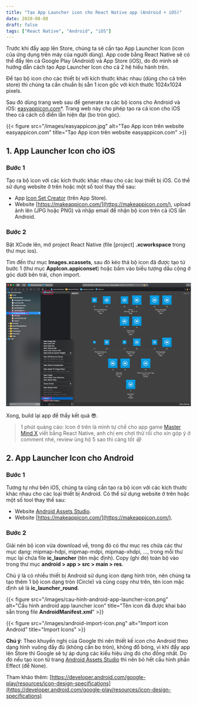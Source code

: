 ```yaml
---
title: "Tạo App Launcher icon cho React Native app (Android + iOS)"
date: 2020-08-08
draft: false
tags: ["React Native", "Android", "iOS"]
---
```


Trước khi đẩy app lên Store, chúng ta sẽ cần tạo App Launcher Icon (icon của ứng dụng trên máy của người dùng). App code bằng React Native sẽ có thể đẩy lên cả Google Play (Android) và App Store (iOS), do đó mình sẽ hướng dẫn cách tạo App Launcher Icon cho cả 2 hệ hiều hành trên.

Để tạo bộ icon cho các thiết bị với kích thước khác nhau (dùng cho cả trên store) thì chúng ta cần chuẩn bị sẵn 1 icon gốc với kích thước 1024x1024 pixels.

Sau đó dùng trang web sau để generate ra các bộ icons cho Android và iOS: [easyappicon.com](https://easyappicon.com/)*. Trang web này cho phép tạo ra cả icon cho iOS theo cả cách cổ điển lẫn hiện đại (bo tròn góc).

{{< figure src="/images/easyappicon.jpg" alt="Tạo App icon trên website easyappicon.com" title="Tạo App icon trên website easyappicon.com" >}}

## 1. App Launcher Icon cho iOS

### Bước 1

Tạo ra bộ icon với các kích thước khác nhau cho các loại thiết bị iOS. Có thể sử dụng website ở trên hoặc một số tool thay thế sau:
- App [Icon Set Creator](https://apps.apple.com/us/app/icon-set-creator/id939343785?mt=12) (trên App Store).
- Website [https://makeappicon.com/](https://makeappicon.com/), upload ảnh lên (JPG hoặc PNG) và nhập email để nhận bộ icon trên cả iOS lẫn Android.

### Bước 2

Bật XCode lên, mở project React Native (file [project] **.xcworkspace** trong thư mục ios).

Tìm đến thư mục **Images.xcassets**, sau đó kéo thả bộ icon đã được tạo từ bước 1 (thư mục **AppIcon.appiconset**) hoặc bấm vào biểu tượng dấu cộng ở góc dưới bên trái, chọn import.

![Import ios app launcher icon](/images/import-ios-app-launcher-icon.png)

Xong, build lại app để thấy kết quả 😎.

> 1 phút quảng cáo: Icon ở trên là mình tự chế cho app game [Master Mind X](https://play.google.com/store/apps/details?id=com.robinhuy.mastermindx) viết bằng React Native, anh chị em chơi thử rồi cho xin góp ý ở comment nhé, review ủng hộ 5 sao thì càng tốt *😆*

## 2. App Launcher Icon cho Android

### Bước 1

Tương tự như bên iOS, chúng ta cũng cần tạo ra bộ icon với các kích thước khác nhau cho các loại thiết bị Android. Có thể sử dụng website ở trên hoặc một số tool thay thế sau:
- Website [Android Assets Studio](<http://romannurik.github.io/AndroidAssetStudio/icons-launcher.html#foreground.type=image&foreground.space.trim=1&foreground.space.pad=0.25&foreColor=rgba(96%2C%20125%2C%20139%2C%200)&backColor=rgb(255%2C%20255%2C%20255)&crop=0&backgroundShape=square&effects=none&name=ic_launcher>).
- Website [https://makeappicon.com/](https://makeappicon.com/).

### Bước 2

Giải nén bộ icon vừa download về, trong đó có thư mục res chứa các thư mục dạng: mipmap-hdpi, mipmap-mdpi, mipmap-xhdpi, ..., trong mỗi thư mục lại chứa file **ic_launcher** (tên mặc định). Copy (ghi đè) toàn bộ vào trong thư mục **android > app > src > main > res**.

Chú ý là có nhiều thiết bị Android sử dụng icon dạng hình tròn, nên chúng ta tạo thêm 1 bộ icon dạng tròn (Circle) và cũng copy như trên, tên icon mặc định sẽ là **ic_launcher_round**.

{{< figure src="/images/cau-hinh-android-app-launcher-icon.png" alt="Cấu hình android app launcher icon" title="Tên icon đã được khai báo sẵn trong file **AndroidManifest.xml**" >}}

{{< figure src="/images/android-import-icon.png" alt="Import icon Android" title="Import Icons" >}}

**Chú ý**: Theo khuyến nghị của Google thì nên thiết kế icon cho Android theo dạng hình vuông đầy đủ (không cần bo tròn), không đổ bóng, vì khi đẩy app lên Store thì Google sẽ tự áp dụng các kiểu hiệu ứng đó cho đồng nhất. Do đó nếu tạo icon từ trang [Android Assets Studio](<http://romannurik.github.io/AndroidAssetStudio/icons-launcher.html#foreground.type=image&foreground.space.trim=1&foreground.space.pad=0.25&foreColor=rgba(96%2C%20125%2C%20139%2C%200)&backColor=rgb(255%2C%20255%2C%20255)&crop=0&backgroundShape=square&effects=none&name=ic_launcher>) thì nên bỏ hết cấu hình phần Effect (để None).

Tham khảo thêm: [https://developer.android.com/google-play/resources/icon-design-specifications](https://developer.android.com/google-play/resources/icon-design-specifications)
